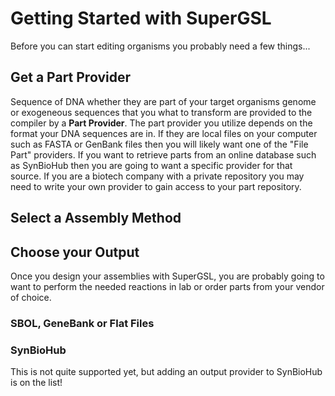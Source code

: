 # Getting Started with SuperGSL

Before you can start editing organisms you probably need a few things...

## Get a Part Provider

Sequence of DNA whether they are part of your target organisms genome or exogeneous sequences that you what to transform are provided to the compiler by a **Part Provider**. The part provider you utilize depends on the format your DNA sequences are in. If they are local files on your computer such as FASTA or GenBank files then you will likely want one of the "File Part" providers. If you want to retrieve parts from an online database such as SynBioHub then you are going to want a specific provider for that source. If you are a biotech company with a private repository you may need to write your own provider to gain access to your part repository.

## Select a Assembly Method


## Choose your Output

Once you design your assemblies with SuperGSL, you are probably going to want to perform the needed reactions in lab or order parts from your vendor of choice.

### SBOL, GeneBank or Flat Files



### SynBioHub

This is not quite supported yet, but adding an output provider to SynBioHub is on the list!
